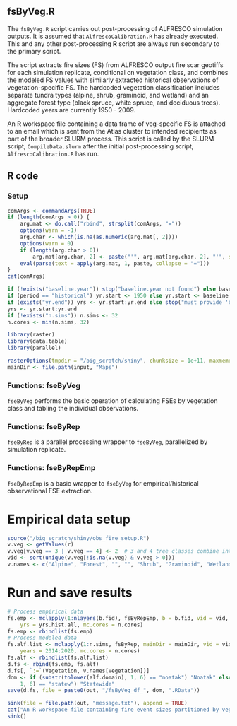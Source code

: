 


##
##
## fsByVeg.R

The `fsByVeg.R` script carries out post-processing of ALFRESCO simulation outputs.
It is assumed that `AlfrescoCalibration.R` has already executed. This and any other post-processing **R** script are always run secondary to the primary script.

The script extracts fire sizes (FS) from ALFRESCO output fire scar geotiffs for each simulation replicate,
conditional on vegetation class, and combines the modeled FS values with similarly extracted historical observations of vegetation-specific FS.
The hardcoded vegetation classification includes separate tundra types (alpine, shrub, graminoid, and wetland)
and an aggregate forest type (black spruce, white spruce, and deciduous trees).
Hardcoded years are currently 1950 - 2009.

An **R** workspace file containing a data frame of veg-specific FS is attached to an email which is sent from the Atlas cluster to intended recipients as part of the broader SLURM process.
This script is called by the SLURM script, `CompileData.slurm` after the initial post-processing script, `AlfrescoCalibration.R` has run.

## R code

### Setup


```r
comArgs <- commandArgs(TRUE)
if (length(comArgs > 0)) {
    arg.mat <- do.call("rbind", strsplit(comArgs, "="))
    options(warn = -1)
    arg.char <- which(is.na(as.numeric(arg.mat[, 2])))
    options(warn = 0)
    if (length(arg.char > 0)) 
        arg.mat[arg.char, 2] <- paste("'", arg.mat[arg.char, 2], "'", sep = "")
    eval(parse(text = apply(arg.mat, 1, paste, collapse = "=")))
}
cat(comArgs)

if (!exists("baseline.year")) stop("baseline.year not found") else baseline.year <- as.numeric(baseline.year)
if (period == "historical") yr.start <- 1950 else yr.start <- baseline.year
if (exists("yr.end")) yrs <- yr.start:yr.end else stop("must provide 'baseline.year' and 'yr.end'")
yrs <- yr.start:yr.end
if (!exists("n.sims")) n.sims <- 32
n.cores <- min(n.sims, 32)

library(raster)
library(data.table)
library(parallel)

rasterOptions(tmpdir = "/big_scratch/shiny", chunksize = 1e+11, maxmemory = 1e+12)
mainDir <- file.path(input, "Maps")
```

### Functions: fseByVeg

`fseByVeg` performs the basic operation of calculating FSEs by vegetation class and tabling the individual observations.



### Functions: fseByRep

`fseByRep` is a parallel processing wrapper to `fseByVeg`, parallelized by simulation replicate.



### Functions: fseByRepEmp

`fseByRepEmp` is a basic wrapper to `fseByVeg` for empirical/historical observational FSE extraction.



# Empirical data setup


```r
source("/big_scratch/shiny/obs_fire_setup.R")
v.veg <- getValues(r)
v.veg[v.veg == 3 | v.veg == 4] <- 2  # 3 and 4 tree classes combine into class 2 to become 'forest', tundra types 1, 5, 6, and 7 remain as before
vid <- sort(unique(v.veg[!is.na(v.veg) & v.veg > 0]))
v.names <- c("Alpine", "Forest", "", "", "Shrub", "Graminoid", "Wetland")
```

# Run and save results


```r
# Process empirical data
fs.emp <- mclapply(1:nlayers(b.fid), fsByRepEmp, b = b.fid, vid = vid, v.veg = v.veg, 
    yrs = yrs.hist.all, mc.cores = n.cores)
fs.emp <- rbindlist(fs.emp)
# Process modeled data
fs.alf.list <- mclapply(1:n.sims, fsByRep, mainDir = mainDir, vid = vid, v.veg = v.veg, 
    years = 2014:2020, mc.cores = n.cores)
fs.alf <- rbindlist(fs.alf.list)
d.fs <- rbind(fs.emp, fs.alf)
d.fs[, `:=`(Vegetation, v.names[Vegetation])]
dom <- if (substr(tolower(alf.domain), 1, 6) == "noatak") "Noatak" else if (substr(tolower(alf.domain), 
    1, 6) == "statew") "Statewide"
save(d.fs, file = paste0(out, "/fsByVeg_df_", dom, ".RData"))

sink(file = file.path(out, "message.txt"), append = TRUE)
cat("An R workspace file containing fire event sizes partitioned by vegetation class is attached.\n")
sink()
```
